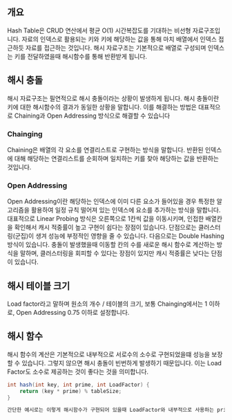 ## 개요
Hash Table은 CRUD 연산에서 평균 O(1) 시간복잡도를 기대하는 비선형 자료구조입니다.
자료의 인덱스로 활용되는 키와 키에 해당하는 값을 통해 마치 배열에서 인덱스 접근하듯 자료를 접근하는 것입니다.
해시 자료구조는 기본적으로 배열로 구성되며 인덱스는 키를 전달하였을때 해시함수를 통해 반환받게 됩니다.

## 해시 충돌
해시 자료구조는 필연적으로 해시 충돌이라는 상황이 발생하게 됩니다. 해시 충돌이란 키에 대한 해시함수의 결과가 동일한 상황을 말합니다.
이를 해결하는 방법은 대표적으로 Chaining과 Open Addressing 방식으로 해결할 수 있습니다

### Chainging
Chaining은 배열의 각 요소를 연결리스트로 구현하는 방식을 말합니다.
반환된 인덱스에 대해 해당하는 연결리스트를 순회하며 일치하는 키를 찾아 해당하는 값을 반환하는 것입니다.

### Open Addressing
Open Addressing이란 해당하는 인덱스에 이미 다른 요소가 들어있을 경우 특정한 알고리즘을 활용하여 일정 규칙 떨어져 있는 인덱스에 요소를 추가하는 방식을 말합니다.
대표적으로 Linear Probing 방식은 오른쪽으로 1칸씩 값을 이동시키며, 인접한 배열칸을 확인해서 캐시 적중률이 높고 구현이 쉽다는 장점이 있습니다. 단점으로는 클러스터링(군집)이 생겨 성능에 부정적인 영향을 줄 수 있습니다.
다음으로는 Double Hashing 방식이 있습니다. 충돌이 발생했을때 이동할 칸의 수를 새로운 해시 함수로 계산하는 방식을 말하며, 클러스터링을 회피할 수 있다는 장점이 있지만 캐시 적중률은 낮다는 단점이 있습니다.

## 해시 테이블 크기
Load factor라고 말하며 원소의 개수 / 테이블의 크기, 보통 Chainging에서는 1 이하로, Open Addressing 0.75 이하로 설정합니다.

## 해시 함수
해시 함수의 계산은 기본적으로 내부적으로 서로수의 소수로 구현되었을떄 성능을 보장할 수 있습니다. 그렇지 않으면 해시 충돌이 빈번하게 발생하기 때문입니다.
이는 Load Factor도 소수로 제공하는 것이 좋다는 것을 의미합니다.

~~~java
int hash(int key, int prime, int LoadFactor) {
    return (key * prime) % tableSize;
}

간단한 예시로는 이렇게 해시함수가 구현되어 있을때 LoadFactor와 내부적으로 사용하는 prime이 서로수인 소수여야 모든 키에 대해서 최소한의 해시 충돌이 발생하는 것입니다.

